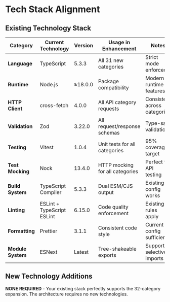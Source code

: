 # Tech Stack Alignment

## Existing Technology Stack
| Category | Current Technology | Version | Usage in Enhancement | Notes |
|----------|-------------------|---------|---------------------|--------|
| **Language** | TypeScript | 5.3.3 | All 31 new categories | Strict mode enforced |
| **Runtime** | Node.js | ≥18.0.0 | Package compatibility | Modern runtime features |
| **HTTP Client** | cross-fetch | 4.0.0 | All API category requests | Consistent across categories |
| **Validation** | Zod | 3.22.0 | All request/response schemas | Type-safe validation |
| **Testing** | Vitest | 1.0.4 | Unit tests for all categories | 95% coverage target |
| **Test Mocking** | Nock | 13.4.0 | HTTP mocking for all categories | Perfect for API testing |
| **Build System** | TypeScript Compiler | 5.3.3 | Dual ESM/CJS output | Existing config works |
| **Linting** | ESLint + TypeScript ESLint | 6.15.0 | Code quality enforcement | Existing rules apply |
| **Formatting** | Prettier | 3.1.1 | Consistent code style | Current config sufficient |
| **Module System** | ESNext | Latest | Tree-shakeable exports | Supports selective imports |

## New Technology Additions
**NONE REQUIRED** - Your existing stack perfectly supports the 32-category expansion. The architecture requires no new technologies.
